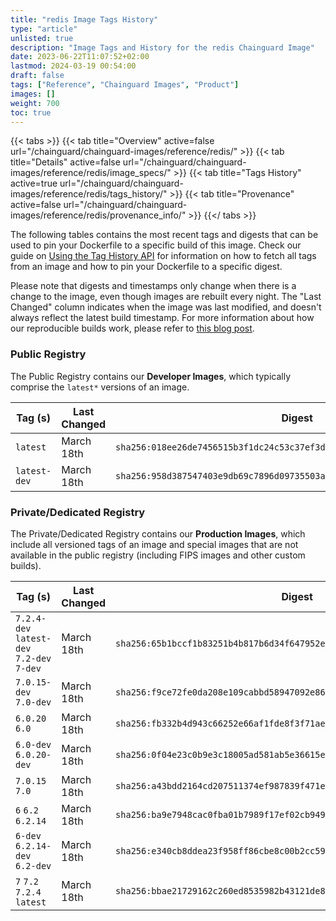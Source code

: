```yaml
---
title: "redis Image Tags History"
type: "article"
unlisted: true
description: "Image Tags and History for the redis Chainguard Image"
date: 2023-06-22T11:07:52+02:00
lastmod: 2024-03-19 00:54:00
draft: false
tags: ["Reference", "Chainguard Images", "Product"]
images: []
weight: 700
toc: true
---
```


{{< tabs >}}
{{< tab title="Overview" active=false url="/chainguard/chainguard-images/reference/redis/" >}}
{{< tab title="Details" active=false url="/chainguard/chainguard-images/reference/redis/image_specs/" >}}
{{< tab title="Tags History" active=true url="/chainguard/chainguard-images/reference/redis/tags_history/" >}}
{{< tab title="Provenance" active=false url="/chainguard/chainguard-images/reference/redis/provenance_info/" >}}
{{</ tabs >}}

The following tables contains the most recent tags and digests that can be used to pin your Dockerfile to a specific build of this image. Check our guide on [Using the Tag History API](/chainguard/chainguard-images/using-the-tag-history-api/) for information on how to fetch all tags from an image and how to pin your Dockerfile to a specific digest.

Please note that digests and timestamps only change when there is a change to the image, even though images are rebuilt every night. The "Last Changed" column indicates when the image was last modified, and doesn't always reflect the latest build timestamp. For more information about how our reproducible builds work, please refer to [this blog post](https://www.chainguard.dev/unchained/reproducing-chainguards-reproducible-image-builds).

### Public Registry
The Public Registry contains our **Developer Images**, which typically comprise the `latest*` versions of an image.

| Tag (s)       | Last Changed | Digest                                                                    |
|---------------|--------------|---------------------------------------------------------------------------|
|  `latest`     | March 18th   | `sha256:018ee26de7456515b3f1dc24c53c37ef3db153d5a812762a08ef59255d721d42` |
|  `latest-dev` | March 18th   | `sha256:958d387547403e9db69c7896d09735503a70e083e04de83164ab861f01fc20ee` |


### Private/Dedicated Registry
The Private/Dedicated Registry contains our **Production Images**, which include all versioned tags of an image and special images that are not available in the public registry (including FIPS images and other custom builds).

| Tag (s)                                     | Last Changed | Digest                                                                    |
|---------------------------------------------|--------------|---------------------------------------------------------------------------|
|  `7.2.4-dev` `latest-dev` `7.2-dev` `7-dev` | March 18th   | `sha256:65b1bccf1b83251b4b817b6d34f647952e0f0ee08c9a461984b4835e73f5bbc1` |
|  `7.0.15-dev` `7.0-dev`                     | March 18th   | `sha256:f9ce72fe0da208e109cabbd58947092e86ef5edd347bc56364d19e3a6f2c98c7` |
|  `6.0.20` `6.0`                             | March 18th   | `sha256:fb332b4d943c66252e66af1fde8f3f71ae2397fb85ced16e270f12405197b436` |
|  `6.0-dev` `6.0.20-dev`                     | March 18th   | `sha256:0f04e23c0b9e3c18005ad581ab5e36615eddcc6db9d1868c2ecabb00589627f2` |
|  `7.0.15` `7.0`                             | March 18th   | `sha256:a43bdd2164cd207511374ef987839f471e02bae3e98cf713b8f9c5848b3a42a3` |
|  `6` `6.2` `6.2.14`                         | March 18th   | `sha256:ba9e7948cac0fba01b7989f17ef02cb94952b27f6705e10653dd15b0127b1ac0` |
|  `6-dev` `6.2.14-dev` `6.2-dev`             | March 18th   | `sha256:e340cb8ddea23f958ff86cbe8c00b2cc5984b6c0f7ac37159d166165fa14eab6` |
|  `7` `7.2` `7.2.4` `latest`                 | March 18th   | `sha256:bbae21729162c260ed8535982b43121de85c18724b3fb815f21cb54d21394839` |

